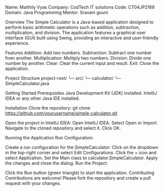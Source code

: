 Name: Maithily Vyas
Company: CodTech IT solutions
Code: CT04JP2168
Domain: Java Programming
Mentor: Sravani gouni

Overview
The Simple Calculator is a Java-based application designed to perform basic arithmetic operations such as addition, subtraction, multiplication, and division. The application features a graphical user interface (GUI) built using Swing, providing an interactive and user-friendly experience.

Features
Addition: Add two numbers.
Subtraction: Subtract one number from another.
Multiplication: Multiply two numbers.
Division: Divide one number by another.
Clear: Clear the current input and result.
Exit: Close the application.

Project Structure
project-root/
└─ src/
    └─ calculator/
        └─ SimpleCalculator.java
        
Getting Started
Prerequisites
Java Development Kit (JDK) installed.
IntelliJ IDEA or any other Java IDE installed.

Installation
Clone the repository:
git clone https://github.com/yourusername/simple-calculator.git

Open the project in IntelliJ IDEA:
Open IntelliJ IDEA.
Select Open or Import.
Navigate to the cloned repository and select it.
Click OK.

Running the Application
Run Configuration:

Create a run configuration for the SimpleCalculator:
Click on the dropdown in the top-right corner and select Edit Configurations.
Click the + icon and select Application.
Set the Main class to calculator.SimpleCalculator.
Apply the changes and close the dialog.
Run the Project:

Click the Run button (green triangle) to start the application.
Contributing
Contributions are welcome! Please fork the repository and create a pull request with your changes.

